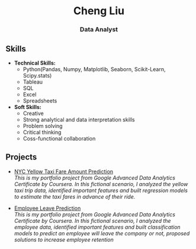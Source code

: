 # <center>Cheng Liu</center>
### <center>Data Analyst</center>

## Skills
* **Technical Skills:**
    * Python(Pandas, Numpy, Matplotlib, Seaborn, Scikit-Learn, Scipy.stats)
    * Tableau
    * SQL
    * Excel
    * Spreadsheets
* **Soft Skills:**
    * Creative
    * Strong analytical and data interpretation skills
    * Problem solving
    * Critical thinking
    * Coss-functional collaboration

## Projects
* [NYC Yellow Taxi Fare Amount Prediction](https://github.com/panda-july/NYC-Taxi-Fare-Amount-Prediction)<BR/>
*This is my portfolio project from Google Advanced Data Analytics Certificate by Coursera. In this fictional scenario, I analyzed the yellow taxi trip data, identified important features and built regression models to estimate the taxi fares in advance of their ride.*

* [Employee Leave Prediction](https://github.com/panda-july/SalifortMotors-Employee-Leave-Prediction)<BR/>
*This is my portfolio project from Google Advanced Data Analytics Certificate by Coursera. In this fictional scenario, I analyzed the employee data, identified important features and built classification models to predict an employee will leave the company or not, proposed solutions to increase employee retention*

<!--
**panda-july/panda-july** is a ✨ _special_ ✨ repository because its `README.md` (this file) appears on your GitHub profile.

Here are some ideas to get you started:

- 🔭 I’m currently working on ...
- 🌱 I’m currently learning ...
- 👯 I’m looking to collaborate on ...
- 🤔 I’m looking for help with ...
- 💬 Ask me about ...
- 📫 How to reach me: ...
- 😄 Pronouns: ...
- ⚡ Fun fact: ...
-->






